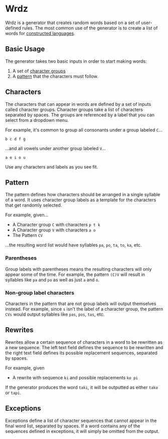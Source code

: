 # Wrdz

Wrdz is a generator that creates random words based on a set of user-defined rules. The most common use of the generator is to create a list of words for [constructed languages](https://en.wikipedia.org/wiki/Constructed_language).

## Basic Usage

The generator takes two basic inputs in order to start making words:

1. A set of [character groups](#characters)
2. A [pattern](#pattern) that the characters must follow.

## Characters

The characters that can appear in words are defined by a set of inputs called character groups. Character groups take a list of characters separated by spaces. The groups are referenced by a label that you can select from a dropdown menu.

For example, it's common to group all consonants under a group labeled `C`...

```
b c d f g
```

...and all vowels under another group labeled `V`...

```
a e i o u
```

Use any characters and labels as you see fit.

## Pattern

The pattern defines how characters should be arranged in a single syllable of a word. It uses character group labels as a template for the characters that get randomly selected.

For example, given...

- A Character group `C` with characters `p t k`
- A Character group `V` with characters `a o`
- The Pattern `CV`

...the resulting word list would have syllables `pa`, `po`, `ta`, `to`, `ka`, etc.

### Parentheses

Group labels with parentheses means the resulting characters will only appear some of the time. For example, the pattern `(C)V` will result in syllables like `pa` and `po` as well as just `a` and `o`.

### Non-group label characters

Characters in the pattern that are not group labels will output themselves instead. For example, since `s` isn't the label of a character group, the pattern `CVs` would output syllables like `pas`, `pos`, `tas`, etc.

## Rewrites

Rewrites allow a certain sequence of characters in a word to be rewritten as a new sequence. The left text field defines the sequence to be rewritten and the right text field defines its possible replacement sequences, separated by spaces.

For example, given

- A rewrite with sequence `ki` and possible replacements `ko pi`

If the generator produces the word `taki`, it will be outputted as either `tako` or `tapi`.

## Exceptions

Exceptions define a list of character sequences that cannot appear in the final word list, separated by spaces. If a word contains any of the sequences defined in exceptions, it will simply be omitted from the output.
